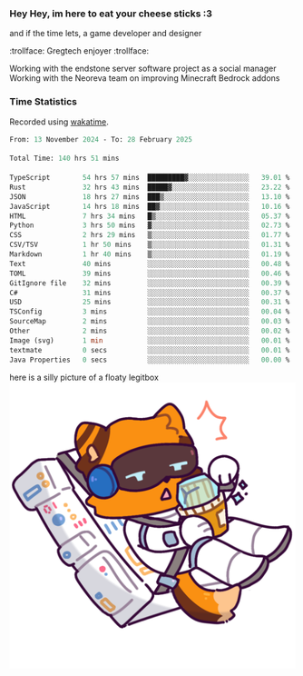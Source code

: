 ### Hey Hey, im here to eat your cheese sticks :3
and if the time lets, a game developer and designer

:trollface: Gregtech enjoyer :trollface:

Working with the endstone server software project as a social manager<br>
Working with the Neoreva team on improving Minecraft Bedrock addons

### Time Statistics
Recorded using [wakatime](https://wakatime.com).

<!--START_SECTION:waka-->

```ocaml
From: 13 November 2024 - To: 28 February 2025

Total Time: 140 hrs 51 mins

TypeScript        54 hrs 57 mins  █████████▓░░░░░░░░░░░░░░░   39.01 %
Rust              32 hrs 43 mins  █████▓░░░░░░░░░░░░░░░░░░░   23.22 %
JSON              18 hrs 27 mins  ███▒░░░░░░░░░░░░░░░░░░░░░   13.10 %
JavaScript        14 hrs 18 mins  ██▓░░░░░░░░░░░░░░░░░░░░░░   10.16 %
HTML              7 hrs 34 mins   █▒░░░░░░░░░░░░░░░░░░░░░░░   05.37 %
Python            3 hrs 50 mins   ▓░░░░░░░░░░░░░░░░░░░░░░░░   02.73 %
CSS               2 hrs 29 mins   ▒░░░░░░░░░░░░░░░░░░░░░░░░   01.77 %
CSV/TSV           1 hr 50 mins    ▒░░░░░░░░░░░░░░░░░░░░░░░░   01.31 %
Markdown          1 hr 40 mins    ▒░░░░░░░░░░░░░░░░░░░░░░░░   01.19 %
Text              40 mins         ░░░░░░░░░░░░░░░░░░░░░░░░░   00.48 %
TOML              39 mins         ░░░░░░░░░░░░░░░░░░░░░░░░░   00.46 %
GitIgnore file    32 mins         ░░░░░░░░░░░░░░░░░░░░░░░░░   00.39 %
C#                31 mins         ░░░░░░░░░░░░░░░░░░░░░░░░░   00.37 %
USD               25 mins         ░░░░░░░░░░░░░░░░░░░░░░░░░   00.31 %
TSConfig          3 mins          ░░░░░░░░░░░░░░░░░░░░░░░░░   00.04 %
SourceMap         2 mins          ░░░░░░░░░░░░░░░░░░░░░░░░░   00.03 %
Other             2 mins          ░░░░░░░░░░░░░░░░░░░░░░░░░   00.02 %
Image (svg)       1 min           ░░░░░░░░░░░░░░░░░░░░░░░░░   00.01 %
textmate          0 secs          ░░░░░░░░░░░░░░░░░░░░░░░░░   00.01 %
Java Properties   0 secs          ░░░░░░░░░░░░░░░░░░░░░░░░░   00.00 %
```

<!--END_SECTION:waka-->

here is a silly picture of a floaty legitbox
![Silly legitbox](goobernoback_lower.png)
